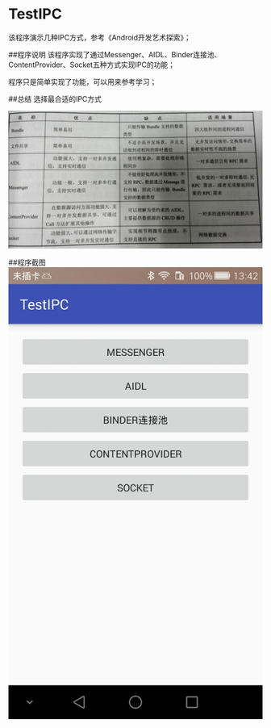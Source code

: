 # TestIPC
该程序演示几种IPC方式，参考《Android开发艺术探索》；

##程序说明
该程序实现了通过Messenger、AIDL、Binder连接池、ContentProvider、Socket五种方式实现IPC的功能；

程序只是简单实现了功能，可以用来参考学习；

##总结
选择最合适的IPC方式

![image1](https://github.com/ZhangSir/TestIPC/blob/master/IMG_20160719_135048.jpg)

##程序截图
![image2](https://github.com/ZhangSir/TestIPC/blob/master/Screenshot_2016-07-19-13-42-04.jpeg)
